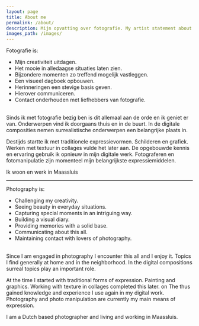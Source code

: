 ```yaml
---
layout: page
title: About me
permalink: /about/
description: Mijn opvatting over fotografie. My artist statement about photography.
images_path: /images/
---
```


Fotografie is:

* Mijn creativiteit uitdagen.
* Het mooie in alledaagse situaties laten zien.
* Bijzondere momenten zo treffend mogelijk vastleggen.
* Een visueel dagboek opbouwen.
* Herinneringen een stevige basis geven.
* Hierover communiceren. 
* Contact onderhouden met liefhebbers van fotografie.


<br>
Sinds ik met fotografie bezig ben is dit allemaal aan de orde en ik geniet er van. Onderwerpen vind ik doorgaans thuis en in de buurt. In de digitale composities nemen surrealistische onderwerpen een belangrijke plaats in. 

Destijds startte ik met traditionele expressievormen. Schilderen en grafiek. Werken met textuur in collages vulde het later aan. De opgebouwde kennis en ervaring gebruik ik opnieuw in mijn digitale werk. Fotograferen en fotomanipulatie zijn momenteel mijn belangrijkste expressiemiddelen.

Ik woon en werk in Maassluis

<hr>

Photography is:

* Challenging my creativity. 
* Seeing beauty in everyday situations. 
* Capturing special moments in an intriguing way. 
* Building a visual diary. 
* Providing memories with a solid base. 
* Communicating about this all. 
* Maintaining contact with lovers of photography. 


<br>
Since I am engaged in photography I encounter this all and I enjoy it. Topics I find generally at home and in the neighborhood. In the digital compositions surreal topics play an important role. 

At the time I started with traditional forms of expression. Painting and graphics. Working with texture in collages completed this later. on The thus gained knowledge and experience I use again in my digital work. Photography and photo manipulation are currently my main means of expression.

I am a Dutch based photographer and living and working in Maassluis.


